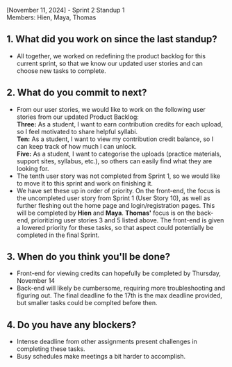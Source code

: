 [November 11, 2024] - Sprint 2 Standup 1 <br>
Members: Hien, Maya, Thomas

## 1. What did you work on since the last standup? 
- All together, we worked on redefining the product backlog for this current sprint, so that we know our updated user stories and can choose new tasks to complete. <br>
## 2. What do you commit to next?
- From our user stories, we would like to work on the following user stories from our updated Product Backlog: <br>
__Three:__ As a student, I want to earn contribution credits for each upload, so I feel motivated to share helpful syllabi. <br>
__Ten:__ As a student, I want to view my contribution credit balance, so I can keep track of how much I can unlock. <br>
__Five:__ As a student, I want to categorise the uploads (practice materials, support sites, syllabus, etc.), so others can easily find what they are looking for. <br>
- The tenth user story was not completed from Sprint 1, so we would like to move it to this sprint and work on finishing it. <br>
- We have set these up in order of priority. On the front-end, the focus is the uncompleted user story from Sprint 1 (User Story 10), as well as further fleshing out the home page and login/registration pages. This will be completed by **Hien** and **Maya**. **Thomas'** focus is on the back-end, prioritizing user stories 3 and 5 listed above. The front-end is given a lowered priority for these tasks, so that aspect could potentially be completed in the final Sprint. <br>
## 3. When do you think you'll be done? 
- Front-end for viewing credits can hopefully be completed by Thursday, November 14 <br>
- Back-end will likely be cumbersome, requiring more troubleshooting and figuring out. The final deadline fo the 17th is the max deadline provided, but smaller tasks could be complted before then. <br>
## 4. Do you have any blockers? 
- Intense deadline from other assignments present challenges in completing these tasks. <br>
- Busy schedules make meetings a bit harder to accomplish.
